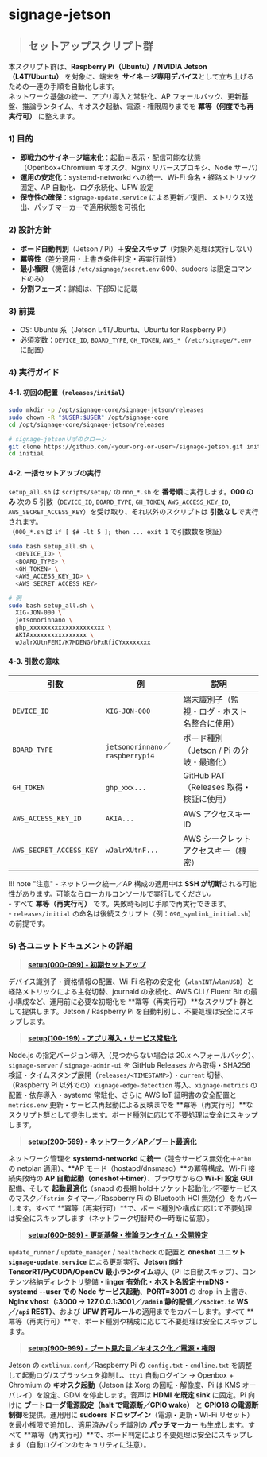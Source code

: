 # signage-jetson

> ## **セットアップスクリプト群**

本スクリプト群は、**Raspberry Pi（Ubuntu）/ NVIDIA Jetson（L4T/Ubuntu）** を対象に、端末を **サイネージ専用デバイス**として立ち上げるための一連の手順を自動化します。  
ネットワーク基盤の統一、アプリ導入と常駐化、AP フォールバック、更新基盤、推論ランタイム、キオスク起動、電源・権限周りまでを **冪等（何度でも再実行可）** に整えます。

### **1) 目的**  

- **即戦力のサイネージ端末化**：起動＝表示・配信可能な状態（Openbox+Chromium キオスク、Nginx リバースプロキシ、Node サーバ）
- **運用の安定化**：systemd-networkd への統一、Wi-Fi 命名・経路メトリック固定、AP 自動化、ログ永続化、UFW 設定
- **保守性の確保**：`signage-update.service` による更新／復旧、メトリクス送出、パッチマーカーで適用状態を可視化

### **2) 設計方針**  

- **ボード自動判別**（Jetson / Pi）＋**安全スキップ**（対象外処理は実行しない）
- **冪等性**（差分適用・上書き条件判定・再実行耐性）
- **最小権限**（機密は `/etc/signage/secret.env` 600、sudoers は限定コマンドのみ）
- **分割フェーズ**：詳細は、下部5)に記載  

### **3) 前提**  

- OS: Ubuntu 系（Jetson L4T/Ubuntu、Ubuntu for Raspberry Pi）
- 必須変数：`DEVICE_ID`, `BOARD_TYPE`, `GH_TOKEN`, `AWS_*`（`/etc/signage/*.env` に配置）

### **4) 実行ガイド**  

#### 4-1. **初回の配置（`releases/initial`）**

```bash
sudo mkdir -p /opt/signage-core/signage-jetson/releases
sudo chown -R "$USER:$USER" /opt/signage-core
cd /opt/signage-core/signage-jetson/releases

# signage-jetsonリポのクローン
git clone https://github.com/<your-org-or-user>/signage-jetson.git initial
cd initial
```  

#### 4-2. **一括セットアップの実行**  

`setup_all.sh` は `scripts/setup/` の `nnn_*.sh` を **番号順**に実行します。**000 のみ** 次の 5 引数（`DEVICE_ID`, `BOARD_TYPE`, `GH_TOKEN`, `AWS_ACCESS_KEY_ID`, `AWS_SECRET_ACCESS_KEY`）を受け取り、それ以外のスクリプトは **引数なし**で実行されます。  
（`000_*.sh` は `if [ $# -lt 5 ]; then ... exit 1` で引数数を検証）

```bash
sudo bash setup_all.sh \
  <DEVICE_ID> \
  <BOARD_TYPE> \
  <GH_TOKEN> \
  <AWS_ACCESS_KEY_ID> \
  <AWS_SECRET_ACCESS_KEY>

# 例
sudo bash setup_all.sh \
  XIG-JON-000 \
  jetsonorinnano \
  ghp_xxxxxxxxxxxxxxxxxxxxx \
  AKIAxxxxxxxxxxxxxxxx \
  wJalrXUtnFEMI/K7MDENG/bPxRfiCYxxxxxxxx
```  

#### 4-3. **引数の意味**  

| 引数                      | 例                               | 説明                            |
| ----------------------- | ------------------------------- | ----------------------------- |
| `DEVICE_ID`             | `XIG-JON-000`                   | 端末識別子（監視・ログ・ホスト名整合に使用）        |
| `BOARD_TYPE`            | `jetsonorinnano`／`raspberrypi4` | ボード種別（Jetson / Pi の分岐・最適化）    |
| `GH_TOKEN`              | `ghp_xxx...`                    | GitHub PAT（Releases 取得・検証に使用） |
| `AWS_ACCESS_KEY_ID`     | `AKIA...`                       | AWS アクセスキー ID                 |
| `AWS_SECRET_ACCESS_KEY` | `wJalrXUtnF...`                 | AWS シークレットアクセスキー（機密）          |

!!! note "注意"
    - ネットワーク統一／AP 構成の適用中は **SSH が切断**される可能性があります。可能ならローカルコンソールで実行してください。  
    - すべて **冪等（再実行可）** です。失敗時も同じ手順で再実行できます。  
    - `releases/initial` の命名は後続スクリプト（例：`090_symlink_initial.sh`）の前提です。

### **5) 各ユニットドキュメントの詳細**  

> [**setup(000-099) - 初期セットアップ**](units/setup_000_099.md)

デバイス識別子・資格情報の配置、Wi-Fi 名称の安定化（`wlanINT`/`wlanUSB`）と経路メトリックによる主従切替、journald の永続化、AWS CLI / Fluent Bit の最小構成など、運用前に必要な初期化を **冪等（再実行可）**なスクリプト群として提供します。Jetson / Raspberry Pi を自動判別し、不要処理は安全にスキップします。

> [**setup(100-199) - アプリ導入・サービス常駐化**](units/setup_100_199.md)

Node.js の指定バージョン導入（見つからない場合は 20.x へフォールバック）、`signage-server` / `signage-admin-ui` を GitHub Releases から取得・SHA256 検証・タイムスタンプ展開（`releases/<TIMESTAMP>`）・`current` 切替、（Raspberry Pi 以外での）`xignage-edge-detection` 導入、`xignage-metrics` の配置・依存導入・systemd 常駐化、さらに AWS IoT 証明書の安全配置と `metrics.env` 更新・サービス再起動による反映までを **冪等（再実行可）**なスクリプト群として提供します。ボード種別に応じて不要処理は安全にスキップします。

> [**setup(200-599) - ネットワーク／AP／ブート最適化**](units/setup_200_599.md)

ネットワーク管理を **systemd-networkd に統一**（競合サービス無効化＋`eth0` の netplan 適用）、**AP モード（hostapd/dnsmasq）**の冪等構成、Wi-Fi 接続失敗時の **AP 自動起動（oneshot＋timer）**、ブラウザからの **Wi-Fi 設定 GUI** 配備、そして **起動最適化**（snapd の長期 hold＋ソケット起動化／不要サービスのマスク／`fstrim` タイマー／Raspberry Pi の Bluetooth HCI 無効化）をカバーします。すべて **冪等（再実行可）**で、ボード種別や構成に応じて不要処理は安全にスキップします（ネットワーク切替時の一時断に留意）。

> [**setup(600-899) - 更新基盤・推論ランタイム・公開設定**](units/setup_600_899.md)

`update_runner` / `update_manager` / `healthcheck` の配置と **oneshot ユニット `signage-update.service`** による更新実行、**Jetson 向け TensorRT/PyCUDA/OpenCV 最小ランタイム**導入（Pi は自動スキップ）、コンテンツ格納ディレクトリ整備・**linger 有効化**・**ホスト名設定＋mDNS**・**systemd --user での Node サービス起動**、**PORT=3001** の drop-in 上書き、**Nginx vhost（:3000 → 127.0.0.1:3001／`/admin` 静的配信／`/socket.io` WS／`/api` REST）**、および **UFW 許可ルール**の適用までをカバーします。すべて **冪等（再実行可）**で、ボード種別や構成に応じて不要処理は安全にスキップします。

> [**setup(900-999) - ブート見た目／キオスク化／電源・権限**](units/setup_900_999.md)

Jetson の `extlinux.conf`／Raspberry Pi の `config.txt`・`cmdline.txt` を調整して起動ログ/スプラッシュを抑制し、`tty1` 自動ログイン → Openbox + Chromium の **キオスク起動**（Jetson は Xorg の回転・解像度、Pi は KMS オーバレイ）を設定、GDM を停止します。音声は **HDMI を既定 sink** に固定。Pi 向けに **ブートローダ電源設定（halt で電源断／GPIO wake）** と **GPIO18 の電源断制御**を提供。運用用に **sudoers ドロップイン**（電源・更新・Wi-Fi リセット）を最小権限で追加し、適用済みパッチ識別の **パッチマーカー** も生成します。すべて **冪等（再実行可）**で、ボード判定により不要処理は安全にスキップします（自動ログインのセキュリティに注意）。

<!--
## 目的

## 概要

## ファイル構成

## セットアップと要件

## 設定（Environment Variables）

## 使い方（Quickstart）

## インターフェース

### 入力

### 出力

## 運用（Runbook）

## 依存関係

## バージョン互換性

## セキュリティ

## 既知の課題

## 変更履歴（参照）
-->